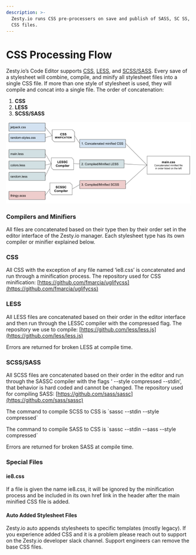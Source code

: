 ```yaml
---
description: >-
  Zesty.io runs CSS pre-processers on save and publish of SASS, SC SS, LESS, and
  CSS files.
---
```


# CSS Processing Flow

Zesty.io’s Code Editor supports [CSS](https://developer.mozilla.org/en-US/docs/Web/CSS), [LESS](http://lesscss.org/), and [SCSS/SASS](https://sass-lang.com/). Every save of a stylesheet will combine, compile, and minify all stylesheet files into a single CSS file. If more than one style of stylesheet is used, they will compile and concat into a single file. The order of concatenation:

1. **CSS**
2. **LESS**
3. **SCSS/SASS**

![Compiling Order](../../.gitbook/assets/image.png)

### **Compilers and Minifiers**

All files are concatenated based on their type then by their order set in the editor interface of the Zesty.io manager. Each stylesheet type has its own compiler or minifier explained below.

### **CSS**

All CSS with the exception of any file named ‘ie8.css’ is concatenated and run through a minification process. The repository used for CSS minification: [https://github.com/fmarcia/uglifycss](https://github.com/fmarcia/uglifycss)

### **LESS**

All LESS files are concatenated based on their order in the editor interface and then run through the LESSC compiler with the compressed flag. The repository we use to compile:  [https://github.com/less/less.js](https://github.com/less/less.js)

Errors are returned for broken LESS at compile time.

### **SCSS/SASS**

All SCSS files are concatenated based on their order in the editor and run through the SASSC compiler with the flags ‘ --style compressed --stdin’, that behavior is hard coded and cannot be changed. The repository used for compiling SASS: [https://github.com/sass/sassc](https://github.com/sass/sassc)

The command to compile SCSS to CSS is \`sassc --stdin --style compressed\`

The command to compile SASS to CSS is \`sassc --stdin --sass --style compressed\`

Errors are returned for broken SASS at compile time.

### **Special Files**

#### **ie8.css**

If a file is given the name ie8.css, it will be ignored by the minification process and be included in its own href link in the header after the main minified CSS file is added.

#### **Auto Added Stylesheet Files**

Zesty.io auto appends stylesheets to specific templates \(mostly legacy\). If you experience added CSS and it is a problem please reach out to support on the Zesty.io developer slack channel. Support engineers can remove the base CSS files.  


